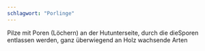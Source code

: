 ```yaml
---
schlagwort: "Porlinge"
---
```

Pilze mit Poren (Löchern) an der Hutunterseite, durch die dieSporen entlassen werden, ganz überwiegend an Holz wachsende Arten

